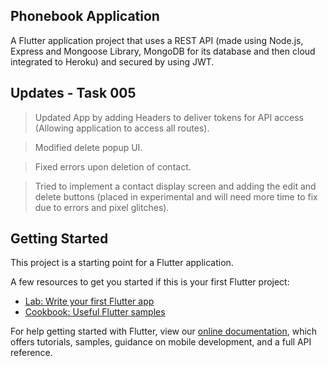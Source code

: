 ## Phonebook Application 

A  Flutter application project that uses a REST API (made using Node.js, Express and Mongoose Library, MongoDB for its database and then cloud integrated to Heroku) and secured by using JWT.


## Updates - Task 005 
>Updated App by adding Headers to deliver tokens for API access (Allowing application to access all routes).

>Modified delete popup UI.

>Fixed errors upon deletion of contact.

>Tried to implement a contact display screen and adding the edit and delete buttons (placed in experimental and will need more time to fix due to errors and pixel glitches).


## Getting Started

This project is a starting point for a Flutter application.

A few resources to get you started if this is your first Flutter project:

- [Lab: Write your first Flutter app](https://flutter.dev/docs/get-started/codelab)
- [Cookbook: Useful Flutter samples](https://flutter.dev/docs/cookbook)

For help getting started with Flutter, view our
[online documentation](https://flutter.dev/docs), which offers tutorials,
samples, guidance on mobile development, and a full API reference.
